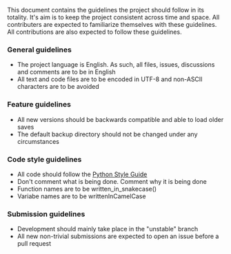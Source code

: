 This document contains the guidelines the project should follow in its totality. 
It's aim is to keep the project consistent across time and space.
All contributers are expected to familiarize themselves with these guidelines.
All contributions are also expected to follow these guidelines.

### General guidelines
- The project language is English. As such, all files, issues, discussions and comments are to be in English
- All text and code files are to be encoded in UTF-8 and non-ASCII characters are to be avoided

### Feature guidelines
- All new versions should be backwards compatible and able to load older saves
- The default backup directory should not be changed under any circumstances

### Code style guidelines
- All code should follow the [Python Style Guide](https://www.python.org/dev/peps/pep-0008/)
- Don't comment what is being done. Comment why it is being done
- Function names are to be written_in_snakecase()
- Variabe names are to be writtenInCamelCase

### Submission guidelines
- Development should mainly take place in the "unstable" branch
- All new non-trivial submissions are expected to open an issue before a pull request
